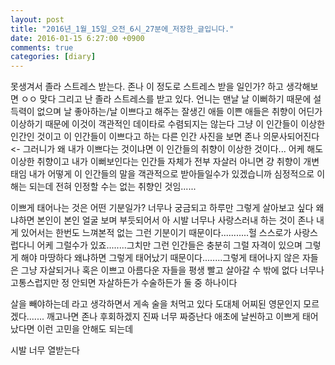 ```yaml
---
layout: post
title: "2016년_1월_15일_오전_6시_27분에_저장한_글입니다."
date: 2016-01-15 6:27:00 +0900
comments: true 
categories: [diary] 
---
```

못생겨서 졸라 스트레스 받는다. 존나 이 정도로 스트레스 받을 일인가? 하고 생각해보면 ㅇㅇ 맞다 그리고 난 졸라 스트레스를 받고 있다. 언니는 맨날 날 이뻐하기 때문에 설득력이 없으며 날 좋아하는/날 이쁘다고 해주는 잘생긴 애들 이쁜 애들은 취향이 어딘가 이상하기 때문에 이것이 객관적인 데이타로 수렴되지는 않는다 그냥 이 인간들이 이상한 인간인 것이고 이 인간들이 이쁘다고 하는 다른 인간 사진을 보면 존나 의문사되어진다 <- 그러니가 왜 내가 이쁘다는 것이냐면 이 인간들의 취향이 이상한 것이다... 어케 해도 이상한 취향이고 내가 이뻐보인다는 인간들 자체가 전부 자살러 아니면 걍 취향이 개변태임 내가 어떻게 이 인간들의 말을 객관적으로 받아들일수가 있겠습니까 심정적으로 이해는 되는데 전혀 인정할 수는 없는 취향인 것임......

이쁘게 태어나는 것은 어떤 기분일가? 너무나 궁금되고 하루만 그렇게 살아보고 싶다 왜냐하면 본인이 본인 얼굴 보며 부듯되어서 아 시발 너무나 사랑스러내 하는 것이 존나 내게 있어서는 한번도 느껴본적 없는 그런 기분이기 때문이다...........헐 스스로가 사랑스럽다니 어케 그럴수가 있죠........그치만 그런 인간들은 충분히 그럴 자격이 있으며 그렇게 해야 마땅하다 왜냐하면 그렇게 태어났기 때문이다........그렇게 태어나지 않은 자들은 그냥 자살되거나 혹은 이쁘고 아름다운 자들을 평생 빨고 살아갈 수 밖에 없다 너무나 고통스럽지만 정 안되면 자살하든가 수술하든가 둘 중 하나이다 

살을 빼야하는데 라고 생각하면서 게속 술을 처먹고 있다 도대체 어찌된 영문인지 모르겠다.......
깨고나면 존나 후회하겠지
진짜 너무 짜증난다 애초에 날씬하고 이쁘게 태어났다면 이런 고민을 안해도 되는데 

시발 너무 열받는다 
